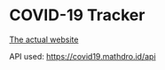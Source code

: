 # COVID-19 Tracker

[The actual website](https://rstar284.tk/Covid-19)

API used: https://covid19.mathdro.id/api
